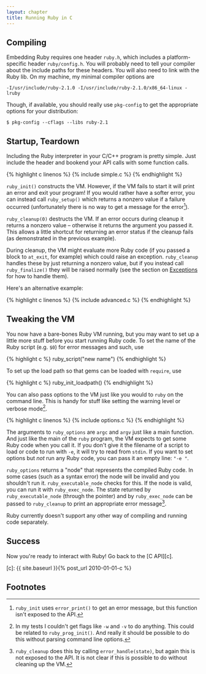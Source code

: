 ```yaml
---
layout: chapter
title: Running Ruby in C
---
```


## Compiling ##

Embedding Ruby requires one header `ruby.h`, which includes a platform-specific
header `ruby/config.h`. You will probably need to tell your compiler about the
include paths for these headers. You will also need to link with the Ruby lib.
On my machine, my minimal compiler options are

    -I/usr/include/ruby-2.1.0 -I/usr/include/ruby-2.1.0/x86_64-linux -lruby

Though, if available, you should really use `pkg-config` to get the appropriate
options for your distribution:

    $ pkg-config --cflags --libs ruby-2.1

## Startup, Teardown ##

Including the Ruby interpreter in your C/C++ program is pretty simple. Just
include the header and bookend your API calls with some function calls.

{% highlight c linenos %}
{% include simple.c %}
{% endhighlight %}

`ruby_init()` constructs the VM. However, if the VM fails to start it will
print an error and exit your program! If you would rather have a softer error,
you can instead call `ruby_setup()` which returns a nonzero value if a failure
occurred (unfortunately there is no way to get a message for the error[^err]).

`ruby_cleanup(0)` destructs the VM. If an error occurs during cleanup it returns
a nonzero value &ndash; otherwise it returns the argument you passed it. This
allows a little shortcut for returning an error status if the cleanup fails (as
demonstrated in the previous example).

During cleanup, the VM might evaluate more Ruby code (if you passed a block to
`at_exit`, for example) which could raise an exception. `ruby_cleanup` handles
these by just returning a nonzero value, but if you instead call
`ruby_finalize()` they will be raised normally (see the section on
[Exceptions][exc] for how to handle them).

[exc]: #TODO

Here's an alternative example:

{% highlight c linenos %}
{% include advanced.c %}
{% endhighlight %}

## Tweaking the VM ##

You now have a bare-bones Ruby VM running, but you may want to set up a little
more stuff before you start running Ruby code. To set the name of the Ruby
script (e.g. `$0`) for error messages and such, use

{% highlight c %}
ruby_script("new name")
{% endhighlight %}

To set up the load path so that gems can be loaded with `require`, use

{% highlight c %}
ruby_init_loadpath()
{% endhighlight %}

You can also pass options to the VM just like you would to `ruby` on the command
line. This is handy for stuff like setting the warning level or verbose
mode[^opt].

{% highlight c linenos %}
{% include options.c %}
{% endhighlight %}

The arguments to `ruby_options` are `argc` and `argv` just like a main function.
And just like the main of the `ruby` program, the VM expects to get some Ruby
code when you call it. If you don't give it the filename of a script to load or
code to run with `-e`, it will try to read from `stdin`. If you want to set
options but _not_ run any Ruby code, you can pass it an empty line: `"-e "`.

`ruby_options` returns a "node" that represents the compiled Ruby code. In some
cases (such as a syntax error) the node will be invalid and you shouldn't run
it. `ruby_executable_node` checks for this. If the node is valid, you can run it
with `ruby_exec_node`. The state returned by `ruby_executable_node` (through
the pointer) and by `ruby_exec_node` can be passed to `ruby_cleanup` to print an
appropriate error message[^hand].

Ruby currently doesn't support any other way of compiling and running code
separately.

## Success ##

Now you're ready to interact with Ruby! Go back to the [C API][c].

[c]: {{ site.baseurl }}{% post_url 2010-01-01-c %}

## Footnotes ##

[^err]: `ruby_init` uses `error_print()` to get an error message, but this
        function isn't exposed to the API.

[^opt]: In my tests I couldn't get flags like `-w` and `-v` to do anything. This
        could be related to `ruby_prog_init()`. And really it should be possible
		to do this without parsing command line options.

[^hand]: `ruby_cleanup` does this by calling `error_handle(state)`, but again
         this is not exposed to the API. It is not clear if this is possible to
		 do without cleaning up the VM.
